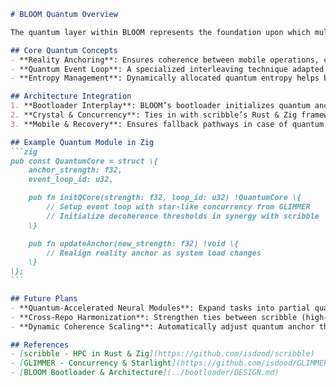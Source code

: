 <!--
BLOOM Quantum Overview:
{
  "metadata": {
    "timestamp": "2025-05-28 22:45:14",
    "author": "isdood",
    "pattern_version": "1.0.0",
    "color_scheme": "GLIMMER"
  }
}
-->
````markdown name=OVERVIEW.md
# BLOOM Quantum Overview

The quantum layer within BLOOM represents the foundation upon which multiple concurrency paradigms—such as scribble’s crystal-based computing and GLIMMER’s star-like concurrency—merge into the STARWEAVE universe. This overview highlights how BLOOM leverages quantum states, anchors reality, and coordinates with the crystal and concurrency resources across the ecosystem.

## Core Quantum Concepts
- **Reality Anchoring**: Ensures coherence between mobile operations, crystal-lattice states, and quantum entanglements.
- **Quantum Event Loop**: A specialized interleaving technique adapted from scribble’s concurrency model, distributing tasks among star-like schedules from GLIMMER.
- **Entropy Management**: Dynamically allocated quantum entropy helps bolster cryptographic security for the entire mobile stack.

## Architecture Integration
1. **Bootloader Interplay**: BLOOM’s bootloader initializes quantum anchors early, verifying cryptographic signatures with quantum-level randomness.
2. **Crystal & Concurrency**: Ties in with scribble’s Rust & Zig frameworks to extend concurrency support across quantum boundaries. In synergy with GLIMMER, star-like concurrency meets crystal-lattice tasks for maximum throughput.
3. **Mobile & Recovery**: Ensures fallback pathways in case of quantum decoherence, bridging the gap between secure mobile usage and robust recovery flows.

## Example Quantum Module in Zig
```zig
pub const QuantumCore = struct \{
    anchor_strength: f32,
    event_loop_id: u32,

    pub fn initQCore(strength: f32, loop_id: u32) !QuantumCore \{
        // Setup event loop with star-like concurrency from GLIMMER
        // Initialize decoherence thresholds in synergy with scribble
    \}

    pub fn updateAnchor(new_strength: f32) !void \{
        // Realign reality anchor as system load changes
    \}
\};
```

## Future Plans
- **Quantum-Accelerated Neural Modules**: Expand tasks into partial quantum computations for advanced inference loops.
- **Cross-Repo Harmonization**: Strengthen ties between scribble (high-performance computing) and GLIMMER (artful concurrency) for deeper synergy.
- **Dynamic Coherence Scaling**: Automatically adjust quantum anchor thresholds based on device usage patterns.

## References
- [scribble - HPC in Rust & Zig](https://github.com/isdood/scribble)
- [GLIMMER - Concurrency & Starlight](https://github.com/isdood/GLIMMER)
- [BLOOM Bootloader & Architecture](../bootloader/DESIGN.md)

````
